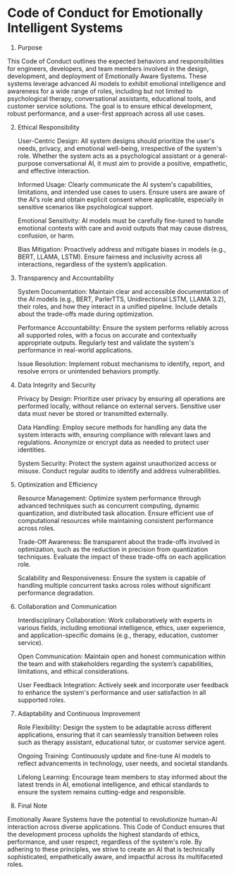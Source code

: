 # Code of Conduct for Emotionally Intelligent Systems 

1. Purpose

This Code of Conduct outlines the expected behaviors and responsibilities for engineers, developers, and team members involved in the design, development, and deployment of Emotionally Aware Systems. These systems leverage advanced AI models to exhibit emotional intelligence and awareness for a wide range of roles, including but not limited to psychological therapy, conversational assistants, educational tools, and customer service solutions. The goal is to ensure ethical development, robust performance, and a user-first approach across all use cases.

2. Ethical Responsibility

    User-Centric Design: All system designs should prioritize the user's needs, privacy, and emotional well-being, irrespective of the system's role. Whether the system acts as a psychological assistant or a general-purpose conversational AI, it must aim to provide a positive, empathetic, and effective interaction.

    Informed Usage: Clearly communicate the AI system's capabilities, limitations, and intended use cases to users. Ensure users are aware of the AI's role and obtain explicit consent where applicable, especially in sensitive scenarios like psychological support.

    Emotional Sensitivity: AI models must be carefully fine-tuned to handle emotional contexts with care and avoid outputs that may cause distress, confusion, or harm.

    Bias Mitigation: Proactively address and mitigate biases in models (e.g., BERT, LLAMA, LSTM). Ensure fairness and inclusivity across all interactions, regardless of the system’s application.

3. Transparency and Accountability

    System Documentation: Maintain clear and accessible documentation of the AI models (e.g., BERT, ParlerTTS, Unidirectional LSTM, LLAMA 3.2), their roles, and how they interact in a unified pipeline. Include details about the trade-offs made during optimization.

    Performance Accountability: Ensure the system performs reliably across all supported roles, with a focus on accurate and contextually appropriate outputs. Regularly test and validate the system's performance in real-world applications.

    Issue Resolution: Implement robust mechanisms to identify, report, and resolve errors or unintended behaviors promptly.

4. Data Integrity and Security

    Privacy by Design: Prioritize user privacy by ensuring all operations are performed locally, without reliance on external servers. Sensitive user data must never be stored or transmitted externally.

    Data Handling: Employ secure methods for handling any data the system interacts with, ensuring compliance with relevant laws and regulations. Anonymize or encrypt data as needed to protect user identities.

    System Security: Protect the system against unauthorized access or misuse. Conduct regular audits to identify and address vulnerabilities.

5. Optimization and Efficiency

    Resource Management: Optimize system performance through advanced techniques such as concurrent computing, dynamic quantization, and distributed task allocation. Ensure efficient use of computational resources while maintaining consistent performance across roles.

    Trade-Off Awareness: Be transparent about the trade-offs involved in optimization, such as the reduction in precision from quantization techniques. Evaluate the impact of these trade-offs on each application role.

    Scalability and Responsiveness: Ensure the system is capable of handling multiple concurrent tasks across roles without significant performance degradation.

6. Collaboration and Communication

    Interdisciplinary Collaboration: Work collaboratively with experts in various fields, including emotional intelligence, ethics, user experience, and application-specific domains (e.g., therapy, education, customer service).

    Open Communication: Maintain open and honest communication within the team and with stakeholders regarding the system’s capabilities, limitations, and ethical considerations.

    User Feedback Integration: Actively seek and incorporate user feedback to enhance the system's performance and user satisfaction in all supported roles.

7. Adaptability and Continuous Improvement

    Role Flexibility: Design the system to be adaptable across different applications, ensuring that it can seamlessly transition between roles such as therapy assistant, educational tutor, or customer service agent.

    Ongoing Training: Continuously update and fine-tune AI models to reflect advancements in technology, user needs, and societal standards.

    Lifelong Learning: Encourage team members to stay informed about the latest trends in AI, emotional intelligence, and ethical standards to ensure the system remains cutting-edge and responsible.

8. Final Note

Emotionally Aware Systems have the potential to revolutionize human-AI interaction across diverse applications. This Code of Conduct ensures that the development process upholds the highest standards of ethics, performance, and user respect, regardless of the system's role. By adhering to these principles, we strive to create an AI that is technically sophisticated, empathetically aware, and impactful across its multifaceted roles.
